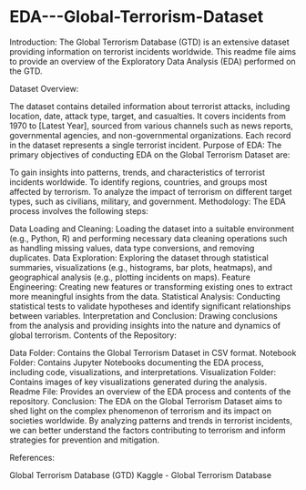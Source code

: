 # EDA---Global-Terrorism-Dataset

Introduction:
The Global Terrorism Database (GTD) is an extensive dataset providing information on terrorist incidents worldwide. This readme file aims to provide an overview of the Exploratory Data Analysis (EDA) performed on the GTD.

Dataset Overview:

The dataset contains detailed information about terrorist attacks, including location, date, attack type, target, and casualties.
It covers incidents from 1970 to [Latest Year], sourced from various channels such as news reports, governmental agencies, and non-governmental organizations.
Each record in the dataset represents a single terrorist incident.
Purpose of EDA:
The primary objectives of conducting EDA on the Global Terrorism Dataset are:

To gain insights into patterns, trends, and characteristics of terrorist incidents worldwide.
To identify regions, countries, and groups most affected by terrorism.
To analyze the impact of terrorism on different target types, such as civilians, military, and government.
Methodology:
The EDA process involves the following steps:

Data Loading and Cleaning: Loading the dataset into a suitable environment (e.g., Python, R) and performing necessary data cleaning operations such as handling missing values, data type conversions, and removing duplicates.
Data Exploration: Exploring the dataset through statistical summaries, visualizations (e.g., histograms, bar plots, heatmaps), and geographical analysis (e.g., plotting incidents on maps).
Feature Engineering: Creating new features or transforming existing ones to extract more meaningful insights from the data.
Statistical Analysis: Conducting statistical tests to validate hypotheses and identify significant relationships between variables.
Interpretation and Conclusion: Drawing conclusions from the analysis and providing insights into the nature and dynamics of global terrorism.
Contents of the Repository:

Data Folder: Contains the Global Terrorism Dataset in CSV format.
Notebook Folder: Contains Jupyter Notebooks documenting the EDA process, including code, visualizations, and interpretations.
Visualization Folder: Contains images of key visualizations generated during the analysis.
Readme File: Provides an overview of the EDA process and contents of the repository.
Conclusion:
The EDA on the Global Terrorism Dataset aims to shed light on the complex phenomenon of terrorism and its impact on societies worldwide. By analyzing patterns and trends in terrorist incidents, we can better understand the factors contributing to terrorism and inform strategies for prevention and mitigation.

References:

Global Terrorism Database (GTD)
Kaggle - Global Terrorism Database
